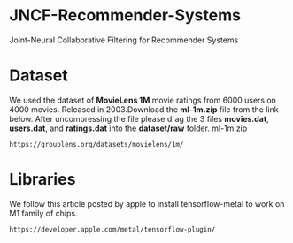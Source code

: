 # JNCF-Recommender-Systems

Joint-Neural Collaborative Filtering for Recommender Systems

# Dataset

We used the dataset of **MovieLens 1M** movie ratings from 6000 users on 4000 movies. Released in 2003.Download the **ml-1m.zip** file from the link below. After uncompressing the file please drag the 3 files **movies.dat**, **users.dat**, and **ratings.dat** into the **dataset/raw** folder.
ml-1m.zip

```
https://grouplens.org/datasets/movielens/1m/
```

# Libraries
We follow this article posted by apple to install tensorflow-metal to work on M1 family of chips.
```
https://developer.apple.com/metal/tensorflow-plugin/
```